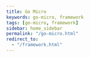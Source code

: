 ```yaml
---
title: Go Micro
keywords: go-micro, framework
tags: [go-micro, framework]
sidebar: home_sidebar
permalink: "/go-micro.html"
redirect_to:
  - "/framework.html"
---
```

